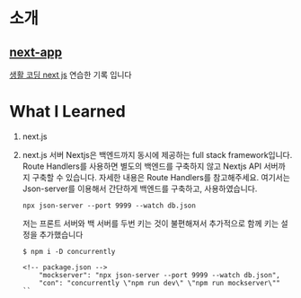 # 소개

## [next-app](https://github.com/s01k1m/NEXTjs-practice/tree/master/next-app)

[생활 코딩 next js](https://opentutorials.org/course/5098) 연습한 기록 입니다

# What I Learned

1. next.js
2. next.js 서버
   Nextjs은 백엔드까지 동시에 제공하는 full stack framework입니다. Route Handlers를 사용하면 별도의 백엔드를 구축하지 않고 Nextjs API 서버까지 구축할 수 있습니다. 자세한 내용은 Route Handlers를 참고해주세요.
   여기서는 Json-server를 이용해서 간단하게 백엔드를 구축하고, 사용하였습니다.

   ```
   npx json-server --port 9999 --watch db.json
   ```

   저는 프론트 서버와 백 서버를 두번 키는 것이 불편해져서 추가적으로 함께 키는 설정을 추가했습니다

   ```
   $ npm i -D concurrently

   <!-- package.json -->
       "mockserver": "npx json-server --port 9999 --watch db.json",
       "con": "concurrently \"npm run dev\" \"npm run mockserver\""
   ``
   ```
